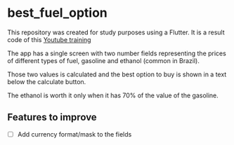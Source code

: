 # best_fuel_option

This repository was created for study purposes using a Flutter.
It is a result code of this [Youtube training](https://www.youtube.com/playlist?list=PLJ4k1IC8GhW1rT4nzRCqB1ACzD7nw631V)

The app has a single screen with two number fields representing the prices of different types of fuel, gasoline and ethanol (common in Brazil).

Those two values is calculated and the best option to buy is shown in a text below the calculate button.

The ethanol is worth it only when it has 70% of the value of the gasoline.

## Features to improve
- [ ] Add currency format/mask to the fields

